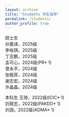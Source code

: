```yaml
---
layout: archive
title: "Students 学生指导"
permalink: /students/
author_profile: true
---
```


硕士生  
孙嘉译，2025级  
李咏琪，2025级  
丁志鹏，2025级  
孟可心，2024级(PR* 1)  
曾永平，2024级  
张桠菲，2024级  
谢志宏，2024级  
许晶晶，2024级

本科生
王琦，2022级(ICIC* 1)  
刘观志，2022级(PAKDD* 1)  
刘涵，2022级(ADMA* 1)
